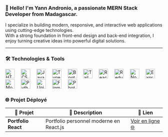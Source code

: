 <h3 align="left">👋 Hello! I'm Yann Andronio, a passionate MERN Stack Developer from Madagascar.</h3>

<p align="left">
  I specialize in building modern, responsive, and interactive web applications using cutting-edge technologies. <br/>
  With a strong foundation in front-end design and back-end integration, I enjoy turning creative ideas into powerful digital solutions.
</p>

---

### 🛠️ Technologies & Tools

<div align="left">
  <img src="https://skillicons.dev/icons?i=html" height="30" alt="HTML5" />
  <img width="12" />
  <img src="https://skillicons.dev/icons?i=css" height="30" alt="CSS3" />
  <img width="12" />
  <img src="https://skillicons.dev/icons?i=js" height="30" alt="JavaScript" />
  <img width="12" />
  <img src="https://skillicons.dev/icons?i=ts" height="30" alt="TypeScript" />
  <img width="12" />
  <img src="https://cdn.jsdelivr.net/gh/devicons/devicon/icons/bootstrap/bootstrap-original.svg" height="30" alt="Bootstrap" />
  <img width="12" />
  <img src="https://skillicons.dev/icons?i=tailwind" height="30" alt="Tailwind CSS" />
  <img width="12" />
  <img src="https://skillicons.dev/icons?i=react" height="30" alt="React" />
  <img width="12" />
  <img src="https://skillicons.dev/icons?i=redux" height="30" alt="Redux" />
  <img width="12" />
  <img src="https://skillicons.dev/icons?i=nodejs" height="30" alt="Node.js" />
  <img width="12" />
  <img src="https://skillicons.dev/icons?i=express" height="30" alt="Express.js" />
  <img width="12" />
  <img src="https://skillicons.dev/icons?i=mongodb" height="30" alt="MongoDB" />
  <img width="12" />
  <img src="https://skillicons.dev/icons?i=python" height="30" alt="Python" />
  <img width="12" />
  <img src="https://skillicons.dev/icons?i=unity" height="30" alt="Unity" />
  <img width="12" />
  <img src="https://skillicons.dev/icons?i=figma" height="30" alt="Figma" />
  <img width="12" />
  <img src="https://skillicons.dev/icons?i=ps" height="30" alt="Photoshop" />
</div>



### 🌐 Projet Déployé

| 🧩 Projet           | 📄 Description                          | 🔗 Lien                                                                 |
|---------------------|------------------------------------------|------------------------------------------------------------------------|
| **Portfolio React** | Portfolio personnel moderne en React.js | <a href="https://yann-portfolio.netlify.app/" target="_blank">Voir en ligne 🌐</a> |







